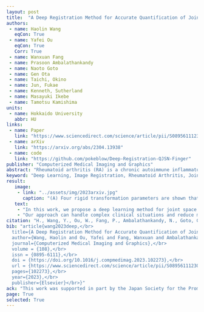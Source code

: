 ```yaml
---
layout: post
title:  "A Deep Registration Method for Accurate Quantification of Joint Space Narrowing Progression in Rheumatoid Arthritis"
authors:
 - name: Haolin Wang
   eqCon: True
 - name: Yafei Ou
   eqCon: True
   Corr: True
 - name: Wanxuan Fang
 - name: Prasoon Ambalathankandy
 - name: Naoto Goto
 - name: Gen Ota
 - name: Taichi, Okino
 - name: Jun, Fukae
 - name: Kenneth, Sutherland
 - name: Masayuki Ikebe
 - name: Tamotsu Kamishima
units:
 - name: Hokkaido University
   abbr: HU
links:
 - name: Paper
   link: "https://www.sciencedirect.com/science/article/pii/S0895611123000915"
 - name: arXiv
   link: "https://arxiv.org/abs/2304.13938"
 - name: code
   link: "https://github.com/pokeblow/Deep-Registration-QJSN-Finger"
publisher: "Computerized Medical Imaging and Graphics"
abstract: "Rheumatoid arthritis (RA) is a chronic autoimmune inflammatory disease that results in progressive articular destruction and severe disability. Joint space narrowing (JSN) progression has been regarded as an important indicator for RA progression and has received sustained attention. In the diagnosis and monitoring of RA, radiology plays a crucial role to monitor joint space. A new framework for monitoring joint space by quantifying JSN progression through image registration in radiographic images has been developed. This framework offers the advantage of high accuracy, however, challenges do exist in reducing mismatches and improving reliability. In this work, a deep intra-subject rigid registration network is proposed to automatically quantify JSN progression in the early stage of RA. In our experiments, the mean-square error of Euclidean distance between moving and fixed image is 0.0031, standard deviation is 0.0661 mm, and the mismatching rate is 0.48%. The proposed method has sub-pixel level accuracy, exceeding manual measurements by far, and is equipped with immune to noise, rotation, and scaling of joints. Moreover, this work provides loss visualization, which can aid radiologists and rheumatologists in assessing quantification reliability, with important implications for possible future clinical applications. As a result, we are optimistic that this proposed work will make a significant contribution to the automatic quantification of JSN progression in RA."
keyword: "Deep Learning, Image Registration, Rheumatoid Arthritis, Joint Space Narrowing, Radiology, Computer-aided Diagnosis."
result:
   image:
    - link: "../assets/img/2023arxiv.jpg"
      caption: "(A) Four rigid transformation parameters are shown that are used in this work; dz: scaling, dθ: rotation, dx: displacement on x-axis, dy: displacement on y-axis. (B) The overview of our proposed deep learning image registration based JSN progression quantification methodology. This work can be divided into two steps: joint segmentation, and JSN progression quantization. Take a MCP joint as an example, this work can be performed as follow: (i) A supervised U-net++ based network is implemented to segment the proximal phalanx bone and metacarpal bone region of the MCP joint. (ii) An un-supervised ResNet-like based deep registration network is proposed to quantify the rigid transformation parameters of the proximal phalanx bone and metacarpal bone region. (iii) The JSN progression can be obtained by calculating the displacement difference on y-axis between two bone region."
   text:
    - "In this work, we propose a deep learning method for joint space narrowing progression quantification in rheumatoid arthritis. The proposed method includes an image segmentation network based on U-net++, and a ResNet-like deep registration network for displacement quantification. Our extensive clinical experiments demonstrate that this work can achieve sub-pixel level accuracy monitoring of joint space in the early stage of rheumatoid arthritis."
    - "Our approach can handle complex clinical situations and reduce mismatches due to inconsistent angle and spatial resolution of radiography images. Additionally, our approach provides a visualization loss as a reliability indicator that can be used by radiologists and rheumatologists to assess the quantification reliability, thus, making it a promising tool for future clinical applications."
citation: "H., Wang, Y., Ou, W., Fang, P., Ambalathankandy, N., Goto, G., Ota, T. Okino, J. Fukae, K. Sutherland, M. Ikebe, and T., Kamishima, A Deep Registration Method for Accurate Quantification of Joint Space Narrowing Progression in Rheumatoid Arthritis. in <i>Computerized Medical Imaging and Graphics</i>, vol. 108, no. 9, pp. 102273, Sept. 2023, doi: 10.1016/j.compmedimag.2023.102273."
bib: "article{wang2023deep,</br>
  title={A Deep Registration Method for Accurate Quantification of Joint Space Narrowing Progression in Rheumatoid Arthritis},</br>
  author={Wang, Haolin and Ou, Yafei and Fang, Wanxuan and Ambalathankandy, Prasoon and Goto, Naoto and Ota, Gen and Okino, Taichi and Fukae, Jun and Sutherland, Kenneth and Ikebe, Masayuki and Kamishima, Tamotsu},</br>
  journal={Computerized Medical Imaging and Graphics},</br>
  volume = {108},</br>
  issn = {0895-6111},</br>
  doi = {https://doi.org/10.1016/j.compmedimag.2023.102273},</br>
  url = {https://www.sciencedirect.com/science/article/pii/S0895611123000915},</br>
  pages={102273},</br>
  year={2023},</br>
  publisher={Elsevier}</br>}"
ack: "This work was supported in part by the Japan Society for the Promotion of Science (JSPS) Grants-in-Aid for Scientific Research (KAKENHI) under Grants 21K07611, and in part by JST SPRING under Grant JPMJSP2119."
page: True
selected: True
---
```


